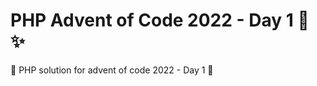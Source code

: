 # PHP Advent of Code 2022 - Day 1  :christmas_tree: :sparkles:

:gift: PHP solution for advent of code 2022 - Day 1 :gift:
